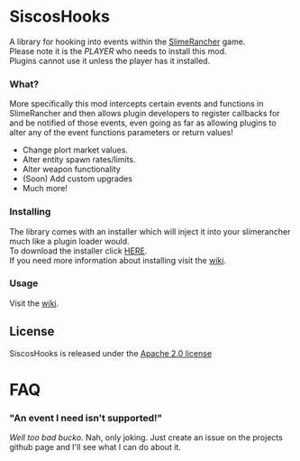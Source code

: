 # SiscosHooks
A library for hooking into events within the <a href="http://store.steampowered.com/app/433340/">SlimeRancher</a> game.  
Please note it is the _PLAYER_ who needs to install this mod.  
Plugins cannot use it unless the player has it installed.  
  

### What?
More specifically this mod intercepts certain events and functions in SlimeRancher and then allows plugin developers to register callbacks for and be notified of those events, even going as far as allowing plugins to alter any of the event functions parameters or return values!  
<ul>
<li>Change plort market values.</li>
<li>Alter entity spawn rates/limits.</li>
<li>Alter weapon functionality</li>
<li>(Soon) Add custom upgrades</li>
<li>Much more!</li>
</ul>


### Installing
The library comes with an installer which will inject it into your slimerancher much like a plugin loader would.  
To download the installer click <a href="https://github.com/dsisco11/SiscosHooks/raw/master/Installer.zip">HERE</a>.  
If you need more information about installing visit the <a href="wiki">wiki</a>.

### Usage
Visit the <a href="https://github.com/dsisco11/SiscosHooks/wiki">wiki</a>.

## License
SiscosHooks is released under the <a href="https://tldrlegal.com/license/apache-license-2.0-(apache-2.0)">Apache 2.0 license</a>


# FAQ
### "An event I need isn't supported!"
_Well too bad bucko._
Nah, only joking. Just create an issue on the projects github page and I'll see what I can do about it.



